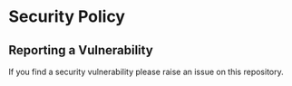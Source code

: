 # Security Policy

## Reporting a Vulnerability

If you find a security vulnerability please raise an issue on this repository.
